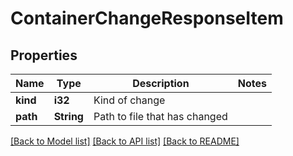 # ContainerChangeResponseItem

## Properties

Name | Type | Description | Notes
------------ | ------------- | ------------- | -------------
**kind** | **i32** | Kind of change | 
**path** | **String** | Path to file that has changed | 

[[Back to Model list]](../README.md#documentation-for-models) [[Back to API list]](../README.md#documentation-for-api-endpoints) [[Back to README]](../README.md)


